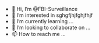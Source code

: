 - 👋 Hi, I’m @FBI-Surveillance
- 👀 I’m interested in sghgfjhjfghjfhjf
- 🌱 I’m currently learning ...
- 💞️ I’m looking to collaborate on ...
- 📫 How to reach me ...

<!---
FBI-Surveillance/FBI-Surveillance is a ✨ special ✨ repository because its `README.md` (this file) appears on your GitHub profile.
You can click the Preview link to take a look at your changes.
--->
